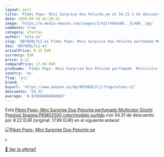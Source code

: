 ```yaml
---
layout: post
title: 'Pikmi Pops- Mini Surprise Duo Peluche pe al 54.31 % de descuento'
date: 2020-09-18 01:28:22
image: 'https://m.media-amazon.com/images/I/41IrkKXedAL._SL400_.jpg'
comments: true
category: ofertas
author: 'tole.es'
slug: 'B076DQL7L1-es Pikmi Pops- Mini Surprise Duo Peluche perfumado Multicolor...'
sku: 'B076DQL7L1-es'
actualPrice: 8.22 EUR
currency: EUR
price: 8.22
comparePrice: 17.99 EUR
prodname: 'Pikmi Pops- Mini Surprise Duo Peluche perfumado  Multicolor  Giochi Preziosi Spagna PKM02000    color/modelo surtido'
country: 'es'
flag: '🇪🇸'
brand: ''
buyurl: 'https://www.amazon.es/dp/B076DQL7L1/?tag=tolees-21'
descuento: '54.31'
average: '8.876666666666667'
---
```


Está [Pikmi Pops- Mini Surprise Duo Peluche perfumado  Multicolor  Giochi Preziosi Spagna PKM02000    color/modelo surtido](https://www.amazon.es/dp/B076DQL7L1/?tag=tolees-21) con 54.31 de descuento por 8.22 EUR (original: 17.99 EUR) en el siguiente enlace!

[![Pikmi Pops- Mini Surprise Duo Peluche pe](https://m.media-amazon.com/images/I/41IrkKXedAL._SL400_.jpg)](https://www.amazon.es/dp/B076DQL7L1/?tag=tolees-21)

ℹ️:


[🛒 Ver la oferta!!](https://www.amazon.es/dp/B076DQL7L1/?tag=tolees-21)
